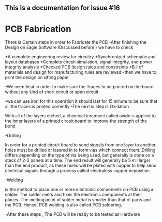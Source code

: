 ## This is a documentation for issue #16
# PCB Fabrication

There is Certain steps in order to Fabricate the PCB
-After finishing the Design on Eagle Software (Discussed before ) we have to check

*A complete engineering review for circuitry
*Synchronized schematic and layout databases
*Complete circuit simulation, signal integrity, and power integrity analysis
*Checked PCB design rules and constraints
*Bill of materials and design for manufacturing rules are reviewed
-then we have to print the design on sitting paper

-We need heat in order to make sure the Traces to be printed on the board without any kind of short circuit or open circuit

-we can use iron for this operation it should last for 15 minute to be sure that all the traces is printed correctly -The next is step is Oxidation

With all of the layers etched, a chemical treatment called oxide is applied to the inner layers of a printed circuit board to improve the strength of the bond

-Drilling

In order for a printed circuit board to send signals from one layer to another, holes must be drilled or lasered in to form vias which connect them. Drilling differs depending on the type of via being used, but generally is done on a stack of 2-3 panels at a time. The end result will generally be 5 mil larger than the end product, as these holes will be plated with copper to help send electrical signals through a process called electroless copper deposition.

-Welding

is the method to place one or more electronic components on PCB using a solder. The solder melts and fixes the electronic components at their places. The melting point of solder metal is smaller than that of parts and the PCB. Hence, PCB welding is also called PCB soldering.

-After these steps , The PCB will be ready to be tested as Hardware
